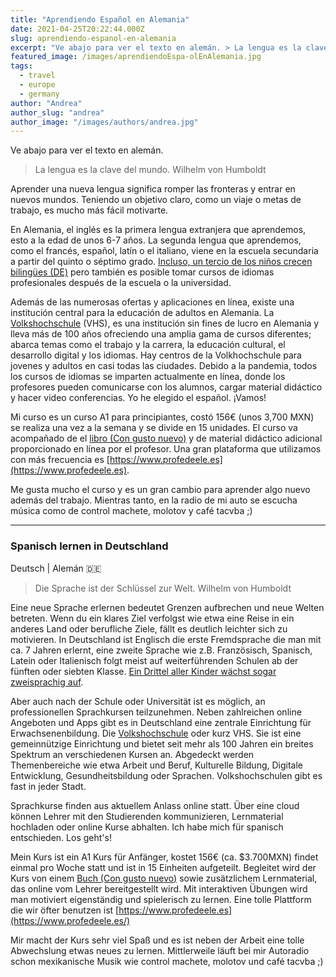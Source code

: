 ```yaml
---
title: "Aprendiendo Español en Alemania"
date: 2021-04-25T20:22:44.000Z
slug: aprendiendo-espanol-en-alemania
excerpt: "Ve abajo para ver el texto en alemán. > La lengua es la clave del mundo. Wilhelm von Humboldt Aprender una nueva lengua significa romper las fronteras y entrar..."
featured_image: /images/aprendiendoEspa-olEnAlemania.jpg
tags:
  - travel
  - europe
  - germany
author: "Andrea"
author_slug: "andrea"
author_image: "/images/authors/andrea.jpg"
---
```


Ve abajo para ver el texto en alemán.

> La lengua es la clave del mundo. Wilhelm von Humboldt

Aprender una nueva lengua significa romper las fronteras y entrar en nuevos mundos. Teniendo un objetivo claro, como un viaje o metas de trabajo, es mucho más fácil motivarte.

En Alemania, el inglés es la primera lengua extranjera que aprendemos, esto a la edad de unos 6-7 años. La segunda lengua que aprendemos, como el francés, español, latín o el italiano, viene en la escuela secundaria a partir del quinto o séptimo grado. [Incluso, un tercio de los niños crecen bilingües (DE)](https://sprachennetz.org/2017/07/zweisprachig-aufwachsen/) pero también es posible tomar cursos de idiomas profesionales después de la escuela o la universidad.

Además de las numerosas ofertas y aplicaciones en línea, existe una institución central para la educación de adultos en Alemania. La [Volkshochschule](https://www.volkshochschule.de) (VHS), es una institución sin fines de lucro en Alemania y lleva más de 100 años ofreciendo una amplia gama de cursos diferentes; abarca temas como el trabajo y la carrera, la educación cultural, el desarrollo digital y los idiomas. Hay centros de la Volkhochschule para jovenes y adultos en casi todas las ciudades. Debido a la pandemia, todos los cursos de idiomas se imparten actualmente en línea, donde los profesores pueden comunicarse con los alumnos, cargar material didáctico y hacer video conferencias. Yo he elegido el español. ¡Vamos!

Mi curso es un curso A1 para principiantes, costó 156€ (unos 3,700 MXN) se realiza una vez a la semana y se divide en 15 unidades. El curso va acompañado de el [libro (Con gusto nuevo)](https://www.klett-sprachen.de/con-gusto-nuevo/r-1/592#reiter=titel&niveau=A1) y de material didáctico adicional proporcionado en línea por el profesor. Una gran plataforma que utilizamos con más frecuencia es [https://www.profedeele.es](https://www.profedeele.es).

Me gusta mucho el curso y es un gran cambio para aprender algo nuevo además del trabajo. Mientras tanto, en la radio de mi auto se escucha música como de control machete, molotov y café tacvba ;)

* * *

### Spanisch lernen in Deutschland

Deutsch | Alemán 🇩🇪

> Die Sprache ist der Schlüssel zur Welt. Wilhelm von Humboldt

Eine neue Sprache erlernen bedeutet Grenzen aufbrechen und neue Welten betreten. Wenn du ein klares Ziel verfolgst wie etwa eine Reise in ein anderes Land oder berufliche Ziele, fällt es deutlich leichter sich zu motivieren. In Deutschland ist Englisch die erste Fremdsprache die man mit ca. 7 Jahren erlernt, eine zweite Sprache wie z.B. Französisch, Spanisch, Latein oder Italienisch folgt meist auf weiterführenden Schulen ab der fünften oder siebten Klasse. [Ein Drittel aller Kinder wächst sogar zweisprachig auf](https://sprachennetz.org/2017/07/zweisprachig-aufwachsen/).

Aber auch nach der Schule oder Universität ist es möglich, an professionellen Sprachkursen teilzunehmen. Neben zahlreichen online Angeboten und Apps gibt es in Deutschland eine zentrale Einrichtung für Erwachsenenbildung. Die [Volkshochschule](https://www.volkshochschule.de) oder kurz VHS. Sie ist eine gemeinnützige Einrichtung und bietet seit mehr als 100 Jahren ein breites Spektrum an verschiedenen Kursen an. Abgedeckt werden Themenbereiche wie etwa Arbeit und Beruf, Kulturelle Bildung, Digitale Entwicklung, Gesundheitsbildung oder Sprachen. Volkshochschulen gibt es fast in jeder Stadt.

Sprachkurse finden aus aktuellem Anlass online statt. Über eine cloud können Lehrer mit den Studierenden kommunizieren, Lernmaterial hochladen oder online Kurse abhalten. Ich habe mich für spanisch entschieden. Los geht's!

Mein Kurs ist ein A1 Kurs für Anfänger, kostet 156€ (ca. $3.700MXN) findet einmal pro Woche statt und ist in 15 Einheiten aufgeteilt. Begleitet wird der Kurs von einem [Buch (Con gusto nuevo)](https://www.klett-sprachen.de/con-gusto-nuevo/r-1/592#reiter=titel&niveau=A1) sowie zusätzlichem Lernmaterial, das online vom Lehrer bereitgestellt wird. Mit interaktiven Übungen wird man motiviert eigenständig und spielerisch zu lernen. Eine tolle Plattform die wir öfter benutzen ist [https://www.profedeele.es](https://www.profedeele.es/)

Mir macht der Kurs sehr viel Spaß und es ist neben der Arbeit eine tolle Abwechslung etwas neues zu lernen. Mittlerweile läuft bei mir Autoradio schon mexikanische Musik wie control machete, molotov und café tacvba ;)
